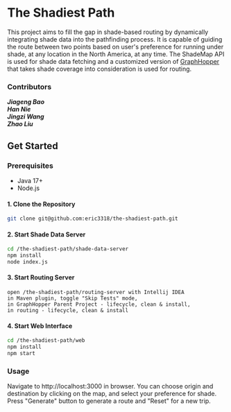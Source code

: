 # The Shadiest Path
This project aims to fill the gap in shade-based routing
by dynamically integrating shade data into the pathfinding process.
It is capable of guiding the route between two points based on user's preference for running under shade,
at any location in the North America, at any time. 
The <a src="https://shademap.app/about">ShadeMap API</a> 
is used for shade data fetching and a customized version of 
<a href="https://github.com/graphhopper/graphhopper">GraphHopper</a> 
that takes shade coverage into consideration is used for routing.

### Contributors
***Jiageng Bao*** <br>
***Han Nie*** <br>
***Jingzi Wang*** <br>
***Zhao Liu***

## Get Started

### Prerequisites
- Java 17+
- Node.js

#### 1. Clone the Repository
```bash
git clone git@github.com:eric3318/the-shadiest-path.git
```

#### 2. Start Shade Data Server
```bash
cd /the-shadiest-path/shade-data-server
npm install
node index.js
```
#### 3. Start Routing Server
```
open /the-shadiest-path/routing-server with Intellij IDEA
in Maven plugin, toggle "Skip Tests" mode, 
in GraphHopper Parent Project - lifecycle, clean & install,
in routing - lifecycle, clean & install
```

#### 4. Start Web Interface
```bash
cd /the-shadiest-path/web
npm install
npm start
```

### Usage
Navigate to http://localhost:3000 in browser. You can choose origin and destination
by clicking on the map, and select your preference for shade. Press "Generate" button 
to generate a route and "Reset" for a new trip.




